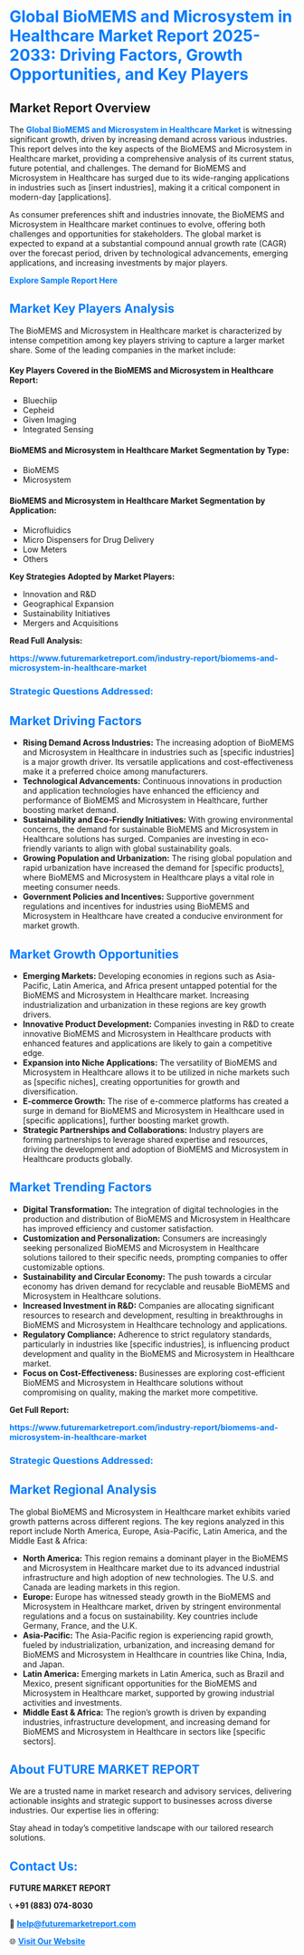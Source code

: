 <h1 style="color: #007BFF;">Global BioMEMS and Microsystem in Healthcare Market Report 2025-2033: Driving Factors, Growth Opportunities, and Key Players</h1>

<section id="overview">
<h2>Market Report Overview</h2>
<p>The <a href="https://www.futuremarketreport.com/industry-report/biomems-and-microsystem-in-healthcare-market" style="color: #007BFF; text-decoration: none;"><strong>Global BioMEMS and Microsystem in Healthcare Market</strong></a> is witnessing significant growth, driven by increasing demand across various industries. This report delves into the key aspects of the BioMEMS and Microsystem in Healthcare market, providing a comprehensive analysis of its current status, future potential, and challenges. The demand for BioMEMS and Microsystem in Healthcare has surged due to its wide-ranging applications in industries such as [insert industries], making it a critical component in modern-day [applications].</p>
<p>As consumer preferences shift and industries innovate, the BioMEMS and Microsystem in Healthcare market continues to evolve, offering both challenges and opportunities for stakeholders. The global market is expected to expand at a substantial compound annual growth rate (CAGR) over the forecast period, driven by technological advancements, emerging applications, and increasing investments by major players.</p>
</section>

<section id="overview">
<p><a href="https://www.futuremarketreport.com/request-sample/reportId=64155" style="color: #007BFF; text-decoration: none;"><strong>Explore Sample Report Here</strong></a></p>
</section>

<section id="key-players">
<h2 style="color: #007BFF;">Market Key Players Analysis</h2>
<p>The BioMEMS and Microsystem in Healthcare market is characterized by intense competition among key players striving to capture a larger market share. Some of the leading companies in the market include:</p>
<h4>Key Players Covered in the BioMEMS and Microsystem in Healthcare Report:</h4>
<ul><li>Bluechiip</li><li>Cepheid</li><li>Given Imaging</li><li>Integrated Sensing</li></ul>
<h4>BioMEMS and Microsystem in Healthcare Market Segmentation by Type:</h4>
<ul><li>BioMEMS</li><li>Microsystem</li></ul>

<h4>BioMEMS and Microsystem in Healthcare Market Segmentation by Application:</h4>
<ul><li>Microfluidics</li><li>Micro Dispensers for Drug Delivery</li><li>Low Meters</li><li>Others</li></ul>
<p><strong>Key Strategies Adopted by Market Players:</strong></p>
<ul>
<li>Innovation and R&D</li>
<li>Geographical Expansion</li>
<li>Sustainability Initiatives</li>
<li>Mergers and Acquisitions</li>
</ul>
</section>

<section>
<p><strong>Read Full Analysis: </strong></p><a href="https://www.futuremarketreport.com/industry-report/biomems-and-microsystem-in-healthcare-market" style="color: #007BFF; text-decoration: none;"><strong>https://www.futuremarketreport.com/industry-report/biomems-and-microsystem-in-healthcare-market</strong></a>
<h3 style="color: #007BFF;">Strategic Questions Addressed:</h3>
</section>

<section id="driving-factors">
<h2 style="color: #007BFF;">Market Driving Factors</h2>
<ul>
<li><strong>Rising Demand Across Industries:</strong> The increasing adoption of BioMEMS and Microsystem in Healthcare in industries such as [specific industries] is a major growth driver. Its versatile applications and cost-effectiveness make it a preferred choice among manufacturers.</li>
<li><strong>Technological Advancements:</strong> Continuous innovations in production and application technologies have enhanced the efficiency and performance of BioMEMS and Microsystem in Healthcare, further boosting market demand.</li>
<li><strong>Sustainability and Eco-Friendly Initiatives:</strong> With growing environmental concerns, the demand for sustainable BioMEMS and Microsystem in Healthcare solutions has surged. Companies are investing in eco-friendly variants to align with global sustainability goals.</li>
<li><strong>Growing Population and Urbanization:</strong> The rising global population and rapid urbanization have increased the demand for [specific products], where BioMEMS and Microsystem in Healthcare plays a vital role in meeting consumer needs.</li>
<li><strong>Government Policies and Incentives:</strong> Supportive government regulations and incentives for industries using BioMEMS and Microsystem in Healthcare have created a conducive environment for market growth.</li>
</ul>
</section>

<section id="growth-opportunities">
<h2 style="color: #007BFF;">Market Growth Opportunities</h2>
<ul>
<li><strong>Emerging Markets:</strong> Developing economies in regions such as Asia-Pacific, Latin America, and Africa present untapped potential for the BioMEMS and Microsystem in Healthcare market. Increasing industrialization and urbanization in these regions are key growth drivers.</li>
<li><strong>Innovative Product Development:</strong> Companies investing in R&D to create innovative BioMEMS and Microsystem in Healthcare products with enhanced features and applications are likely to gain a competitive edge.</li>
<li><strong>Expansion into Niche Applications:</strong> The versatility of BioMEMS and Microsystem in Healthcare allows it to be utilized in niche markets such as [specific niches], creating opportunities for growth and diversification.</li>
<li><strong>E-commerce Growth:</strong> The rise of e-commerce platforms has created a surge in demand for BioMEMS and Microsystem in Healthcare used in [specific applications], further boosting market growth.</li>
<li><strong>Strategic Partnerships and Collaborations:</strong> Industry players are forming partnerships to leverage shared expertise and resources, driving the development and adoption of BioMEMS and Microsystem in Healthcare products globally.</li>
</ul>
</section>

<section id="trending-factors">
<h2 style="color: #007BFF;">Market Trending Factors</h2>
<ul>
<li><strong>Digital Transformation:</strong> The integration of digital technologies in the production and distribution of BioMEMS and Microsystem in Healthcare has improved efficiency and customer satisfaction.</li>
<li><strong>Customization and Personalization:</strong> Consumers are increasingly seeking personalized BioMEMS and Microsystem in Healthcare solutions tailored to their specific needs, prompting companies to offer customizable options.</li>
<li><strong>Sustainability and Circular Economy:</strong> The push towards a circular economy has driven demand for recyclable and reusable BioMEMS and Microsystem in Healthcare solutions.</li>
<li><strong>Increased Investment in R&D:</strong> Companies are allocating significant resources to research and development, resulting in breakthroughs in BioMEMS and Microsystem in Healthcare technology and applications.</li>
<li><strong>Regulatory Compliance:</strong> Adherence to strict regulatory standards, particularly in industries like [specific industries], is influencing product development and quality in the BioMEMS and Microsystem in Healthcare market.</li>
<li><strong>Focus on Cost-Effectiveness:</strong> Businesses are exploring cost-efficient BioMEMS and Microsystem in Healthcare solutions without compromising on quality, making the market more competitive.</li>
</ul>
</section>

<section>
<p><strong>Get Full Report: </strong></p><a href="https://www.futuremarketreport.com/industry-report/biomems-and-microsystem-in-healthcare-market" style="color: #007BFF; text-decoration: none;"><strong>https://www.futuremarketreport.com/industry-report/biomems-and-microsystem-in-healthcare-market</strong></a>
<h3 style="color: #007BFF;">Strategic Questions Addressed:</h3>
</section>


<section id="regional-analysis">
<h2 style="color: #007BFF;">Market Regional Analysis</h2>
<p>The global BioMEMS and Microsystem in Healthcare market exhibits varied growth patterns across different regions. The key regions analyzed in this report include North America, Europe, Asia-Pacific, Latin America, and the Middle East & Africa:</p>
<ul>
<li><strong>North America:</strong> This region remains a dominant player in the BioMEMS and Microsystem in Healthcare market due to its advanced industrial infrastructure and high adoption of new technologies. The U.S. and Canada are leading markets in this region.</li>
<li><strong>Europe:</strong> Europe has witnessed steady growth in the BioMEMS and Microsystem in Healthcare market, driven by stringent environmental regulations and a focus on sustainability. Key countries include Germany, France, and the U.K.</li>
<li><strong>Asia-Pacific:</strong> The Asia-Pacific region is experiencing rapid growth, fueled by industrialization, urbanization, and increasing demand for BioMEMS and Microsystem in Healthcare in countries like China, India, and Japan.</li>
<li><strong>Latin America:</strong> Emerging markets in Latin America, such as Brazil and Mexico, present significant opportunities for the BioMEMS and Microsystem in Healthcare market, supported by growing industrial activities and investments.</li>
<li><strong>Middle East & Africa:</strong> The region’s growth is driven by expanding industries, infrastructure development, and increasing demand for BioMEMS and Microsystem in Healthcare in sectors like [specific sectors].</li>
</ul>
</section>

<footer>
<h2 style="color: #007BFF;">About FUTURE MARKET REPORT</h2>
<p>We are a trusted name in market research and advisory services, delivering actionable insights and strategic support to businesses across diverse industries. Our expertise lies in offering:</p>

<p>Stay ahead in today’s competitive landscape with our tailored research solutions.</p>

<h2 style="color: #007BFF;">Contact Us:</h2>
<p><strong>FUTURE MARKET REPORT</strong></p>
<p>📞 <strong>+91 (883) 074-8030</strong></p>
<p>📧 <strong><a href="mailto:help@futuremarketreport.com" style="color: #007BFF;">help@futuremarketreport.com</a></strong></p>
<p>🌐 <strong><a href="https://www.futuremarketreport.com/" style="color: #007BFF;">Visit Our Website</a></strong></p>
</footer>